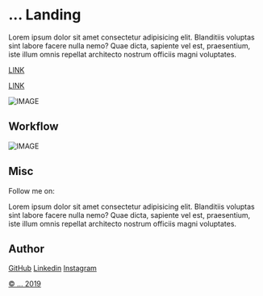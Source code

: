 # ... Landing

Lorem ipsum dolor sit amet consectetur adipisicing elit. Blanditiis voluptas sint labore facere nulla nemo? Quae dicta, sapiente vel est, praesentium, iste illum omnis repellat architecto nostrum officiis magni voluptates.

[LINK](https://...)

[LINK](https://...)

![IMAGE](https://.png)

## Workflow

![IMAGE](https://.png)

## Misc

Follow me on:

Lorem ipsum dolor sit amet consectetur adipisicing elit. Blanditiis voluptas sint labore facere nulla nemo? Quae dicta, sapiente vel est, praesentium, iste illum omnis repellat architecto nostrum officiis magni voluptates.


## Author

[GitHub](https://github.com/...)
[Linkedin](https://www.linkedin.com/in/...)
[Instagram](https://www.instagram.com/...)

[© ... 2019]()
